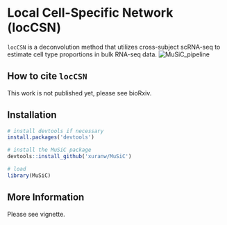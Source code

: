 Local Cell-Specific Network (locCSN)
=============================================

`locCSN` is a deconvolution method that utilizes cross-subject scRNA-seq to estimate cell type proportions in bulk RNA-seq data.
![MuSiC\_pipeline](image/FigureMethod.jpg)

How to cite `locCSN`
-------------------
This work is not published yet, please see bioRxiv.

Installation
------------

``` r
# install devtools if necessary
install.packages('devtools')

# install the MuSiC package
devtools::install_github('xuranw/MuSiC')

# load
library(MuSiC)
```

More Information
-----------------
Please see vignette.

